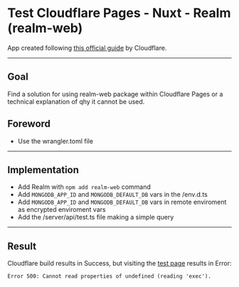 # Test Cloudflare Pages - Nuxt - Realm (realm-web)

App created following [this official guide](https://developers.cloudflare.com/pages/framework-guides/deploy-a-nuxt-site) by Cloudflare.

---

## Goal

Find a solution for using realm-web package within Cloudflare Pages or a technical explanation of qhy it cannot be used.

## Foreword

- Use the wrangler.toml file

---

## Implementation

- Add Realm with `npm add realm-web` command
- Add `MONGODB_APP_ID` and `MONGODB_DEFAULT_DB` vars in the /env.d.ts
- Add `MONGODB_APP_ID` and `MONGODB_DEFAULT_DB` vars in remote enviroment as encrypted enviroment vars
- Add the /server/api/test.ts file making a simple query

---

## Result

Cloudflare build results in Success, but visiting the [test page](https://test-cloudflare-pages-nuxt-realm-web.pages.dev/api/test) results in Error:

```plain-text
Error 500: Cannot read properties of undefined (reading 'exec').
```
